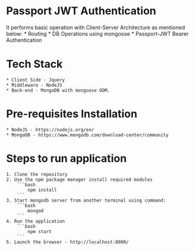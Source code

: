 # Passport JWT Authentication #

It performs basic operation with Client-Server Architecture as mentioned below:
    * Routing
    * DB Operations using mongoose
    * Passport-JWT Bearer Authentication

# Tech Stack #

    * Client Side - Jquery
    * Middleware - NodeJS
    * Back-end - MongoDB with mongoose ODM. 

# Pre-requisites Installation

    * NodeJS - https://nodejs.org/en/
    * MongoDB - https://www.mongodb.com/download-center/community

# Steps to run application #

    1. Clone the repository
    2. Use the npm package manager install required modules 
        ```bash
            npm install
        ```
    3. Start mongodb server from another terminal using command:
        ```bash
            mongod
        ```
    4. Run the application
        ```bash
            npm start
        ```
    5. Launch the browser - http://localhost:8000/

